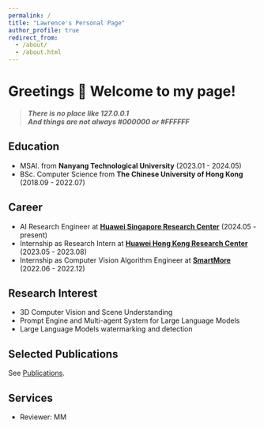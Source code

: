 ```yaml
---
permalink: /
title: "Lawrence's Personal Page"
author_profile: true
redirect_from: 
  - /about/
  - /about.html
---
```


# Greetings 👋 Welcome to my page!
> ***There is no place like 127.0.0.1***  
> ***And things are not always #000000 or #FFFFFF***

<!-- ## About me -->
<!-- * 70% of my body is made of movies, animates and games: )  -->

## Education
* MSAI. from **Nanyang Technological University** (2023.01 - 2024.05)
* BSc. Computer Science from **The Chinese University of Hong Kong** (2018.09 - 2022.07)

## Career
* AI Research Engineer at **[Huawei Singapore Research Center](https://www.huawei.com/en/)** (2024.05 - present)
* Internship as Research Intern at **[Huawei Hong Kong Research Center](https://www.huawei.com/en/)** (2023.05 - 2023.08)
* Internship as Computer Vision Algorithm Engineer at **[SmartMore](https://smartmore.global/)** (2022.06 - 2022.12)

## Research Interest
* 3D Computer Vision and Scene Understanding
* Prompt Engine and Multi-agent System for Large Language Models
* Large Language Models watermarking and detection

## Selected Publications
See [Publications](https://mrtater.github.io/publications/).

## Services
- Reviewer: MM
